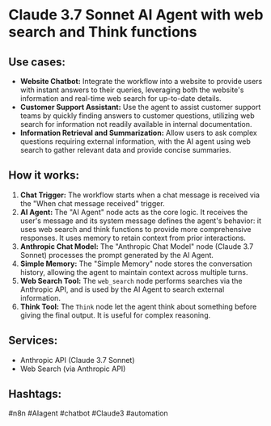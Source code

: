 # Claude 3.7 Sonnet AI Agent with web search and Think functions

## Use cases:
- **Website Chatbot:**  Integrate the workflow into a website to provide users with instant answers to their queries, leveraging both the website's information and real-time web search for up-to-date details.
- **Customer Support Assistant:** Use the agent to assist customer support teams by quickly finding answers to customer questions, utilizing web search for information not readily available in internal documentation.
- **Information Retrieval and Summarization:** Allow users to ask complex questions requiring external information, with the AI agent using web search to gather relevant data and provide concise summaries.

## How it works:
1.  **Chat Trigger:** The workflow starts when a chat message is received via the "When chat message received" trigger.
2.  **AI Agent:** The "AI Agent" node acts as the core logic. It receives the user's message and its system message defines the agent's behavior: it uses web search and think functions to provide more comprehensive responses. It uses memory to retain context from prior interactions.
3.  **Anthropic Chat Model:** The "Anthropic Chat Model" node (Claude 3.7 Sonnet) processes the prompt generated by the AI Agent.
4.  **Simple Memory:** The "Simple Memory" node stores the conversation history, allowing the agent to maintain context across multiple turns.
5. **Web Search Tool:** The `web_search` node performs searches via the Anthropic API, and is used by the AI Agent to search external information.
6. **Think Tool:** The `Think` node let the agent think about something before giving the final output. It is useful for complex reasoning.

## Services:
*   Anthropic API (Claude 3.7 Sonnet)
*   Web Search (via Anthropic API)

## Hashtags:
#n8n #AIagent #chatbot #Claude3 #automation
